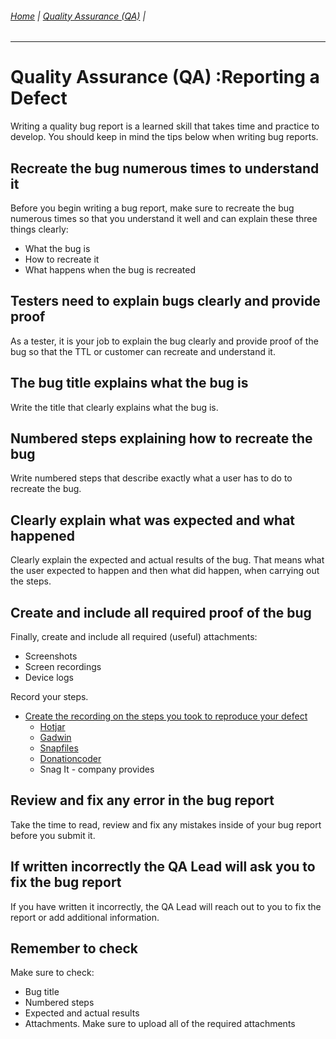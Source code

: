 ###### [Home](https://github.com/RyKaj/Documentation/blob/master/README.md) | [Quality Assurance (QA)](https://github.com/RyKaj/Documentation/tree/master/QA/README.md) |
------------


# Quality Assurance (QA) :Reporting a Defect

Writing a quality bug report is a learned skill that takes time and
practice to develop. You should keep in mind the tips below when writing
bug reports.

## Recreate the bug numerous times to understand it

Before you begin writing a bug report, make sure to recreate the bug
numerous times so that you understand it well and can explain these
three things clearly:

  - What the bug is
  - How to recreate it
  - What happens when the bug is recreated

## Testers need to explain bugs clearly and provide proof

As a tester, it is your job to explain the bug clearly and provide proof
of the bug so that the TTL or customer can recreate and understand it.

## The bug title explains what the bug is

Write the title that clearly explains what the bug is.

## Numbered steps explaining how to recreate the bug

Write numbered steps that describe exactly what a user has to do to
recreate the bug.

## Clearly explain what was expected and what happened

Clearly explain the expected and actual results of the bug. That means
what the user expected to happen and then what did happen, when carrying
out the steps.

## Create and include all required proof of the bug

Finally, create and include all required (useful) attachments:

  - Screenshots
  - Screen recordings
  - Device logs

Record your steps.

  - [Create the recording on the steps you took to reproduce your
    defect](http://hotjar.com/)
      - [Hotjar](http://hotjar.com/)
      - [Gadwin](https://www.gadwin.com/printscreen/)
      - [Snapfiles](https://www.snapfiles.com/get/alphascreenshot.md)
      - [Donationcoder](https://www.donationcoder.com/software/mouser/popular-apps/screenshot-captor)
      - Snag It - company provides

## Review and fix any error in the bug report

Take the time to read, review and fix any mistakes inside of your bug
report before you submit it.

## If written incorrectly the QA Lead will ask you to fix the bug report

If you have written it incorrectly, the QA Lead will reach out to you to
fix the report or add additional information.

## Remember to check

Make sure to check:

  - Bug title
  - Numbered steps
  - Expected and actual results
  - Attachments. Make sure to upload all of the required attachments

